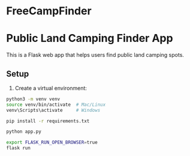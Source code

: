 # FreeCampFinder
# Public Land Camping Finder App

This is a Flask web app that helps users find public land camping spots.

## Setup

1. Create a virtual environment:

```bash
python3 -m venv venv
source venv/bin/activate  # Mac/Linux
venv\Scripts\activate     # Windows

pip install -r requirements.txt

python app.py

export FLASK_RUN_OPEN_BROWSER=true
flask run


